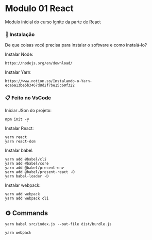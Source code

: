 Modulo 01 React
============

Modulo inicial do curso Ignite da parte de React

### 🔧 Instalação

De que coisas você precisa para instalar o software e como instalá-lo?

Instalar Node:
```
https://nodejs.org/en/download/
```

Instalar Yarn:
```
https://www.notion.so/Instalando-o-Yarn-eca6a13be5b3467d8d2f7be15c60f322
```

### 📋 Feito no VsCode

Iniciar JSon do projeto:
```
npm init -y
```

Instalar React:
```
yarn react
yarn react-dom
```

Instalar babel:
```
yarn add @babel/cli
yarn add @babel/core
yarn add @babel/present-env
yarn add @babel/present-react -D
yarn babel-loader -D
```

Instalar webpack:
```
yarn add webpack
yarn add webpack cli
```

## ⚙️ Commands

```
yarn babel src/index.js --out-file dist/bundle.js
```

```
yarn webpack
```
